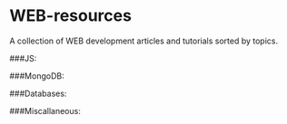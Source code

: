 # WEB-resources
A collection of WEB development articles and tutorials sorted by topics.

###JS:

###MongoDB:

###Databases:


###Miscallaneous:
